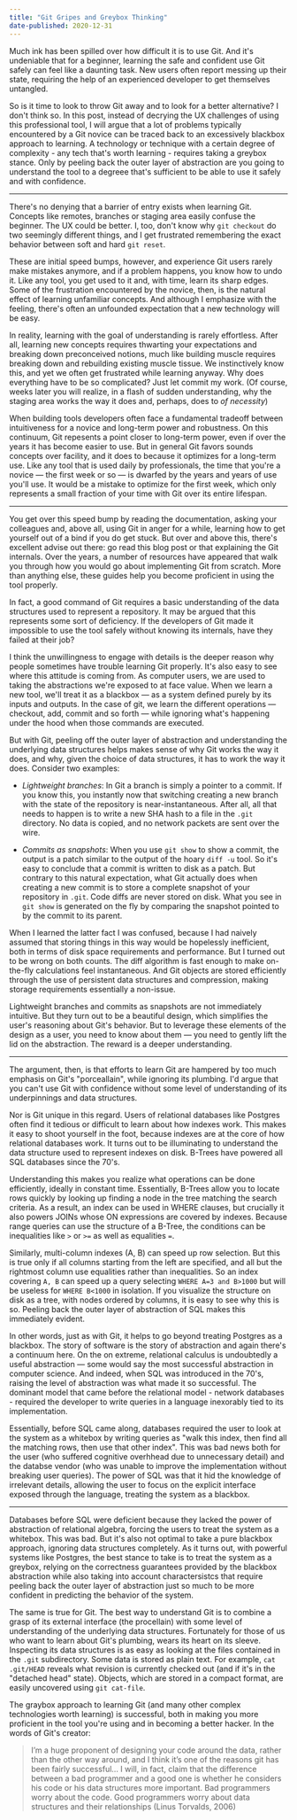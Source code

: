 ```yaml
---
title: "Git Gripes and Greybox Thinking"
date-published: 2020-12-31
---
```


Much ink has been spilled over how difficult it is to use Git. And it's undeniable that for a beginner, learning the safe and confident use Git safely can feel like a daunting task. New users often report messing up their state, requiring the help of an experienced developer to get themselves untangled.

So is it time to look to throw Git away and to look for a better alternative? I don't think so. In this post, instead of decrying the UX challenges of using this professional tool, I will argue that a lot of problems typically encountered by a Git novice can be traced back to an excessively blackbox approach to learning. A technology or technique with a certain degree of complexity - any tech that's worth learning - requires taking a greybox stance. Only by peeling back the outer layer of abstraction are you going to understand the tool to a degreee that's sufficient to be able to use it safely and with confidence.

---

There's no denying that a barrier of entry exists when learning Git. Concepts like remotes, branches or staging area easily confuse the beginner. The UX could be better. I, too, don't know why `git checkout` do two seemingly different things, and I get frustrated remembering the exact behavior between soft and hard `git reset`.

These are initial speed bumps, however, and experience Git users rarely make mistakes anymore, and if a problem happens, you know how to undo it. Like any tool, you get used to it and, with time, learn its sharp edges. Some of the frustration encountered by the novice, then, is the natural effect of learning unfamiliar concepts. And although I emphasize with the feeling, there's often an unfounded expectation that a new technology will be easy.

In reality, learning with the goal of understanding is rarely effortless. After all, learning new concepts requires thwarting your expectations and breaking down preconceived notions, much like building muscle requires breaking down and rebuilding existing muscle tissue. We instinctively know this, and yet we often get frustrated while learning anyway. Why does everything have to be so complicated? Just let commit my work. (Of course, weeks later you will realize, in a flash of sudden understanding, why the staging area works the way it does and, perhaps, does to _of necessity_)

When building tools developers often face a fundamental tradeoff between intuitiveness for a novice and long-term power and robustness. On this continuum, Git repesents a point closer to long-term power, even if over the years it has become easier to use. But in general Git favors sounds concepts over facility, and it does to because it optimizes for a long-term use. Like any tool that is used daily by professionals, the time that you're a novice — the first week or so — is dwarfed by the years and years of use you'll use. It would be a mistake to optimize for the first week, which only represents a small fraction of your time with Git over its entire lifespan.

---

You get over this speed bump by reading the documentation, asking your colleagues and, above all, using Git in anger for a while, learning how to get yourself out of a bind if you do get stuck. But over and above this, there's excellent advise out there: go read this blog post or that explaining the Git internals. Over the years, a number of resources have appeared that walk you through how you would go about implementing Git from scratch. More than anything else, these guides help you become proficient in using the tool properly.

In fact, a good command of Git requires a basic understanding of the data structures used to represent a repository. It may be argued that this represents some sort of deficiency. If the developers of Git made it impossible to use the tool safely without knowing its internals, have they failed at their job?

I think the unwillingness to engage with details is the deeper reason why people sometimes have trouble learning Git properly. It's also easy to see where this attitude is coming from. As computer users, we are used to taking the abstractions we're exposed to at face value. When we learn a new tool, we'll treat it as a blackbox — as a system defined purely by its inputs and outputs. In the case of git, we learn the different operations — checkout, add, commit and so forth — while ignoring what's happening under the hood when those commands are executed.

But with Git, peeling off the outer layer of abstraction and understanding the underlying data structures helps makes sense of why Git works the way it does, and why, given the choice of data structures, it has to work the way it does. Consider two examples:

- _Lightweight branches_: In Git a branch is simply a pointer to a commit. If you know this, you instantly now that switching creating a new branch with the state of the repository is near-instantaneous. After all, all that needs to happen is to write a new SHA hash to a file in the `.git` directory. No data is copied, and no network packets are sent over the wire.

- _Commits as snapshots_: When you use `git show` to show a commit, the output is a patch similar to the output of the hoary `diff -u` tool. So it's easy to conclude that a commit is written to disk as a patch. But contrary to this natural expectation, what Git actually does when creating a new commit is to store a complete snapshot of your repository in `.git`. Code diffs are never stored on disk. What you see in `git show` is generated on the fly by comparing the snapshot pointed to by the commit to its parent. 

When I learned the latter fact I was confused, because I had naively assumed that storing things in this way would be hopelessly inefficient, both in terms of disk space requirements and performance. But I turned out to be wrong on both counts. The diff algorithm is fast enough to make on-the-fly calculations feel instantaneous. And Git objects are stored efficiently through the use of persistent data structures and compression, making storage requirements essentially a non-issue.

Lightweight branches and commits as snapshots are not immediately intuitive. But they turn out to be a beautiful design, which simplifies the user's reasoning about Git's behavior. But to leverage these elements of the design as a user, you need to know about them — you need to gently lift the lid on the abstraction. The reward is a deeper understanding.

---

The argument, then, is that efforts to learn Git are hampered by too much emphasis on Git's "porceallain", while ignoring its plumbing. I'd argue that you can't use Git with confidence without some level of understanding of its underpinnings and data structures.

Nor is Git unique in this regard. Users of relational databases like Postgres often find it tedious or difficult to learn about how indexes work. This makes it easy to shoot yourself in the foot, because indexes are at the core of how relational databases work. It turns out to be illuminating to understand the data structure used to represent indexes on disk. B-Trees have powered all SQL databases since the 70's.

Understanding this makes you realize what operations can be done efficiently, ideally in constant time. Essentially, B-Trees allow you to locate rows quickly by looking up finding a node in the tree matching the search criteria. As a result, an index can be used in WHERE clauses, but crucially it also powers JOINs whose ON expressions are covered by indexes. Because range queries can use the structure of a B-Tree, the conditions can be inequalities like `>` or `>=` as well as equalities `=`.

Similarly, multi-column indexes (A, B) can speed up row selection. But this is true only if all columns starting from the left are specified, and all but the rightmost column use equalities rather than inequalities. So an index covering `A, B` can speed up a query selecting `WHERE A=3 and B>1000` but will be useless for `WHERE B<1000` in isolation. If you visualize the structure on disk as a tree, with nodes ordered by columns, it is easy to see why this is so. Peeling back the outer layer of abstraction of SQL makes this immediately evident.

In other words, just as with Git, it helps to go beyond treating Postgres as a blackbox. The story of software is the story of abstraction and again there's a continuum here. On the on extreme, relational calculus is undoubtedly a useful abstraction — some would say the most successful abstraction in computer science. And indeed, when SQL was introduced in the 70's, raising the level of abstraction was what made it so successful. The dominant model that came before the relational model - network databases - required the developer to write queries in a language inexorably tied to its implementation.

Essentially, before SQL came along, databases required the user to look at the system as a whitebox by writing queries as "walk this index, then find all the matching rows, then use that other index". This was bad news both for the user (who suffered cognitive overhhead due to unnecessary detail) and the databse vendor (who was unable to improve the implementation without breaking user queries). The power of SQL was that it hid the knowledge of irrelevant details, allowing the user to focus on the explicit interface exposed through the language, treating the system as a blackbox.

---

Databases before SQL were deficient because they lacked the power of abstraction of relational algebra, forcing the users to treat the system as a whitebox. This was bad. But it's also not optimal to take a pure blackbox approach, ignoring data structures completely. As it turns out, with powerful systems like Postgres, the best stance to take is to treat the system as a greybox, relying on the correctness guarantees provided by the blackbox abstraction while also taking into account charactersistcs that require peeling back the outer layer of abstraction just so much to be more confident in predicting the behavior of the system.

The same is true for Git. The best way to understand Git is to combine a grasp of its external interface (the procellain) with some level of understanding of the underlying data structures. Fortunately for those of us who want to learn about Git's plumbing, wears its heart on its sleeve. Inspecting its data structures is as easy as looking at the files contained in the `.git` subdirectory. Some data is stored as plain text. For example, `cat .git/HEAD` reveals what revision is currently checked out (and if it's in the "detached head" state). Objects, which are stored in a compact format, are easily uncovered using `git cat-file`.

The graybox approach to learning Git (and many other complex technologies worth learning) is successful, both in making you more proficient in the tool you're using and in becoming a better hacker. In the words of Git's creator:

> I’m a huge proponent of designing your code around the data, rather than the other way around, and I think it’s one of the reasons git has been fairly successful… I will, in fact, claim that the difference between a bad programmer and a good one is whether he considers his code or his data structures more important. Bad programmers worry about the code. Good programmers worry about data structures and their relationships (Linus Torvalds, 2006)
